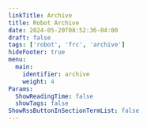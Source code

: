 ```yaml
---
linkTitle: Archive
title: Robot Archive
date: 2024-05-20T08:52:36-04:00
draft: false
tags: ['robot', 'frc', 'archive']
hideFooter: true
menu:
  main:
    identifier: archive
    weight: 4
Params:
  ShowReadingTime: false
  showTags: false
ShowRssButtonInSectionTermList: false
---
```

